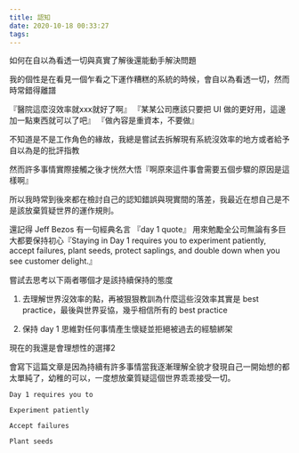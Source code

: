 ```yaml
---
title: 認知
date: 2020-10-18 00:33:27
tags:
---
```


如何在自以為看透一切與真實了解後還能動手解決問題

<!--more-->

我的個性是在看見一個乍看之下運作糟糕的系統的時候，會自以為看透一切，然而時常錯得離譜

『醫院這麼沒效率就xxx就好了啊』
『某某公司應該只要把 UI 做的更好用，這邊加一點東西就可以了吧』
『做內容是重資本，不要做』

不知道是不是工作角色的緣故，我總是嘗試去拆解現有系統沒效率的地方或者給予自以為是的批評指教

然而許多事情實際接觸之後才恍然大悟『啊原來這件事會需要五個步驟的原因是這樣啊』

所以我時常到後來都在檢討自己的認知錯誤與現實間的落差，我最近在想自己是不是該放棄質疑世界的運作規則。

還記得 Jeff Bezos 有一句經典名言 『day 1 quote』 用來勉勵全公司無論有多巨大都要保持初心『Staying in Day 1 requires you to experiment patiently, accept failures, plant seeds, protect saplings, and double down when you see customer delight.』

嘗試去思考以下兩者哪個才是該持續保持的態度

1. 去理解世界沒效率的點，再被狠狠教訓為什麼這些沒效率其實是 best practice，最後與世界妥協，幾乎相信所有的 best practice

2. 保持 day 1 思維對任何事情產生懷疑並拒絕被過去的經驗綁架

現在的我還是會理想性的選擇2

會寫下這篇文章是因為持續有許多事情當我逐漸理解全貌才發現自己一開始想的都太單純了，幼稚的可以，一度想放棄質疑這個世界乖乖接受一切。

```
Day 1 requires you to 

Experiment patiently

Accept failures

Plant seeds
```







